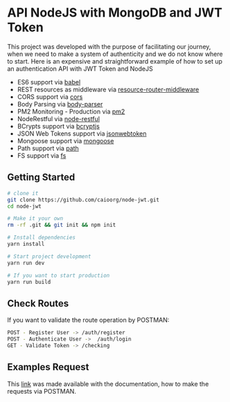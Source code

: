 API NodeJS with MongoDB and JWT Token
==========================================

This project was developed with the purpose of facilitating our journey, when we need to make a system of authenticity and we do not know where to start. Here is an expensive and straightforward example of how to set up an authentication API with JWT Token and NodeJS

- ES6 support via [babel](https://babeljs.io)
- REST resources as middleware via [resource-router-middleware](https://github.com/developit/resource-router-middleware)
- CORS support via [cors](https://github.com/troygoode/node-cors)
- Body Parsing via [body-parser](https://github.com/expressjs/body-parser)
- PM2 Monitoring - Production via [pm2](http://pm2.keymetrics.io/)
- NodeRestful via [node-restful](https://www.npmjs.com/package/node-restful)
- BCrypts support via [bcryptjs](https://www.npmjs.com/package/bcryptjs)
- JSON Web Tokens support via [jsonwebtoken](https://github.com/auth0/node-jsonwebtoken)
- Mongoose support via [mongoose](https://mongoosejs.com/)
- Path support via [path](https://www.npmjs.com/package/path)
- FS support via [fs](https://www.npmjs.com/package/fs)

Getting Started
---------------

```sh
# clone it
git clone https://github.com/caioorg/node-jwt.git
cd node-jwt

# Make it your own
rm -rf .git && git init && npm init

# Install dependencies
yarn install

# Start project development
yarn run dev

# If you want to start production
yarn run build
```

Check Routes
-------------

If you want to validate the route operation by POSTMAN:
```sh
POST - Register User -> /auth/register
POST - Authenticate User ->  /auth/login
GET - Validate Token -> /checking
```

Examples Request
----------------

This [link](https://documenter.getpostman.com/view/3791312/S17us6Yi) was made available with the documentation, how to make the requests via POSTMAN.
